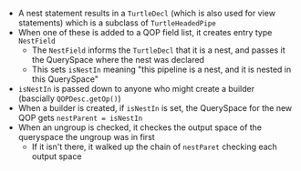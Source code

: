 * A nest statement results in a `TurtleDecl` (which is also used for view statements) which is a subclass of `TurtleHeadedPipe`
* When one of these is added to a QOP field list, it creates entry type `NestField`
  * The `NestField` informs the `TurtleDecl` that it is a nest, and passes it the QuerySpace where the nest was declared
  * This sets `isNestIn` meaning "this pipeline is a nest, and it is nested in this QuerySpace"
* `isNestIn` is passed down to anyone who might create a builder (bascially `QOPDesc.getOp()`)
* When a builder is created, if `isNestIn` is set, the QuerySpace for the new QOP gets `nestParent = isNestIn`
* When an ungroup is checked, it checkes the output space of the queryspace the ungroup was in first
  * If it isn't there, it walked up the chain of `nestParet` checking each output space